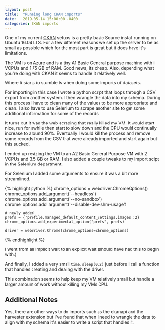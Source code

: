 ```yaml
---
layout: post
title:  "Running long CKAN imports"
date:   2019-05-14 15:00:00 -0400
categories: CKAN imports
---
```


One of my current [CKAN](https://github.com/ckan/ckan/) setups is a pretty
basic Source install running on Ubuntu 16.04 LTS. For a few different reasons
we set up the server to be as small as possible which for the most part is
great but it does have it's limitations.

The VM is on Azure and is a tiny A1 Basic General purpose machine with i
VCPUs and 1.75 GB of RAM. Good news, its cheap. Also, depending what you're
doing with CKAN it seems to handle it relatively well.

Where it starts to stumble is when doing some imports of datasets.

For importing in this case I wrote a python script that loops through a CSV
export from another system. I then wrangle the data into my schema. During
this process I have to clean many of the values to be more appropriate and
clean. I also have to use Selenium to scrape another site to get some
additional information for some of the records.

It turns out it was the web scraping that really killed my VM. It would start
nice, run for awhile then start to slow down and the CPU would continually increase to
around 90%. Eventually I would kill the process and remove some records from
the CSV that were already imported and start again but this sucked.

I ended up resizing the VM to an A2 Basic General Purpose VM with 2 VCPUs and
3.5 GB or RAM. I also added a couple tweaks to my import scipt in the Selenium
department.

For Selenium I added some arguments to ensure it was a bit more streamlined.

{% highlight python %}
    chrome_options = webdriver.ChromeOptions()
    chrome_options.add_argument('--headless')
    chrome_options.add_argument('--no-sandbox')
    chrome_options.add_argument('--disable-dev-shm-usage')

    # newly added
    prefs = {'profile.managed_default_content_settings.images':2}
    chrome_options.add_experimental_option("prefs", prefs)

    driver = webdriver.Chrome(chrome_options=chrome_options)
{% endhighlight %}

I went from an implicit wait to an explicit wait (should have had this to
begin with.)

And finally, I added a very small `time.sleep(0.2)` just before I call a
function that handles creating and dealing with the driver.

This combination seems to help keep my VM relatively small but handle a larger
amount of work without killing my VMs CPU.

## Additional Notes

Yes, there are other ways to do imports such as the ckanapi and the harvester
extension but I've found that when I need to wrangle the data to align with my
schema it's easier to write a script that handles it.

